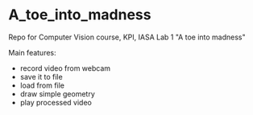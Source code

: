 # A_toe_into_madness
Repo for Computer Vision course, KPI, IASA
Lab 1 "A toe into madness"

Main features: 
  - record video from webcam
  - save it to file
  - load from file
  - draw simple geometry
  - play processed video
